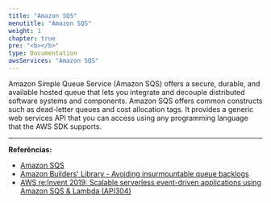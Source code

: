 ```yaml
---
title: "Amazon SQS"
menutitle: "Amazon SQS"
weight: 1
chapter: true
pre: "<b></b>"
type: Documentation
awsServices: "Amazon SQS"
---
```


Amazon Simple Queue Service (Amazon SQS) offers a secure, durable, and available hosted queue that lets you integrate and decouple distributed software systems and components. Amazon SQS offers common constructs such as dead-letter queues and cost allocation tags. It provides a generic web services API that you can access using any programming language that the AWS SDK supports.


---
**Referências:**
- [Amazon SQS](https://docs.aws.amazon.com/AWSSimpleQueueService/latest/SQSDeveloperGuide/welcome.html)
- [Amazon Builders' Library - Avoiding insurmountable queue backlogs](https://aws.amazon.com/builders-library/avoiding-insurmountable-queue-backlogs/)
- [AWS re:Invent 2019: Scalable serverless event-driven applications using Amazon SQS & Lambda (API304)](https://www.youtube.com/watch?v=2rikdPIFc_Q)